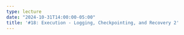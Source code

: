 ```yaml
---
type: lecture
date: "2024-10-31T14:00:00-05:00"
title: '#18: Execution - Logging, Checkpointing, and Recovery 2'
---
```


